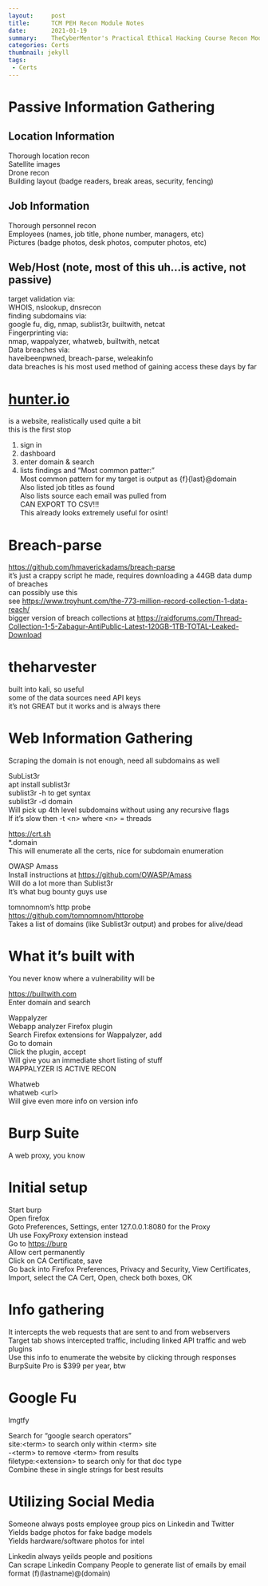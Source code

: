 ```yaml
---
layout:     post
title:      TCM PEH Recon Module Notes
date:       2021-01-19
summary:    TheCyberMentor's Practical Ethical Hacking Course Recon Module Notes
categories: Certs
thumbnail: jekyll
tags:
 - Certs
---
```


<h1 class="code-line" data-line-start=0 data-line-end=1 ><a id="Passive_Information_Gathering_0"></a>Passive Information Gathering</h1>
<h2 class="code-line" data-line-start=1 data-line-end=2 ><a id="Location_Information_1"></a>Location Information</h2>
<p class="has-line-data" data-line-start="2" data-line-end="6">Thorough location recon<br>
Satellite images<br>
Drone recon<br>
Building layout (badge readers, break areas, security, fencing)</p>
<h2 class="code-line" data-line-start=6 data-line-end=7 ><a id="Job_Information_6"></a>Job Information</h2>
<p class="has-line-data" data-line-start="7" data-line-end="10">Thorough personnel recon<br>
Employees (names, job title, phone number, managers, etc)<br>
Pictures (badge photos, desk photos, computer photos, etc)</p>
<h2 class="code-line" data-line-start=11 data-line-end=12 ><a id="WebHost_note_most_of_this_uhis_active_not_passive_11"></a>Web/Host (note, most of this uh…is active, not passive)</h2>
<p class="has-line-data" data-line-start="12" data-line-end="21">target validation via:<br>
WHOIS, nslookup, dnsrecon<br>
finding subdomains via:<br>
google fu, dig, nmap, sublist3r, builtwith, netcat<br>
Fingerprinting via:<br>
nmap, wappalyzer, whatweb, builtwith, netcat<br>
Data breaches via:<br>
haveibeenpwned, breach-parse, weleakinfo<br>
data breaches is his most used method of gaining access these days by far</p>


<h1 class="code-line" data-line-start=0 data-line-end=1 ><a id="hunterio_0"></a><a href="http://hunter.io">hunter.io</a></h1>
<p class="has-line-data" data-line-start="1" data-line-end="3">is a website, realistically used quite a bit<br>
this is the first stop</p>
<ol>
<li class="has-line-data" data-line-start="3" data-line-end="4">sign in</li>
<li class="has-line-data" data-line-start="4" data-line-end="5">dashboard</li>
<li class="has-line-data" data-line-start="5" data-line-end="6">enter domain &amp; search</li>
<li class="has-line-data" data-line-start="6" data-line-end="12">lists findings and “Most common patter:”<br>
Most common pattern for my target is output as {f}{last}@domain<br>
Also listed job titles as found<br>
Also lists source each email was pulled from<br>
CAN EXPORT TO CSV!!!<br>
This already looks extremely useful for osint!</li>
</ol>


<h1 class="code-line" data-line-start=0 data-line-end=1 ><a id="Breachparse_0"></a>Breach-parse</h1>
<p class="has-line-data" data-line-start="1" data-line-end="6"><a href="https://github.com/hmaverickadams/breach-parse">https://github.com/hmaverickadams/breach-parse</a><br>
it’s just a crappy script he made, requires downloading a 44GB data dump of breaches<br>
can possibly use this<br>
see <a href="https://www.troyhunt.com/the-773-million-record-collection-1-data-reach/">https://www.troyhunt.com/the-773-million-record-collection-1-data-reach/</a><br>
bigger version of breach collections at <a href="https://raidforums.com/Thread-Collection-1-5-Zabagur-AntiPublic-Latest-120GB-1TB-TOTAL-Leaked-Download">https://raidforums.com/Thread-Collection-1-5-Zabagur-AntiPublic-Latest-120GB-1TB-TOTAL-Leaked-Download</a></p>


<h1 class="code-line" data-line-start=0 data-line-end=1 ><a id="theharvester_0"></a>theharvester</h1>
<p class="has-line-data" data-line-start="1" data-line-end="4">built into kali, so useful<br>
some of the data sources need API keys<br>
it’s not GREAT but it works and is always there</p>


<h1 class="code-line" data-line-start=0 data-line-end=1 ><a id="Web_Information_Gathering_0"></a>Web Information Gathering</h1>
<p class="has-line-data" data-line-start="1" data-line-end="2">Scraping the domain is not enough, need all subdomains as well</p>
<p class="has-line-data" data-line-start="3" data-line-end="9">SubList3r<br>
apt install sublist3r<br>
sublist3r -h to get syntax<br>
sublist3r -d domain<br>
Will pick up 4th level subdomains without using any recursive flags<br>
If it’s slow then -t &lt;n&gt; where &lt;n&gt; = threads</p>
<p class="has-line-data" data-line-start="10" data-line-end="13"><a href="https://crt.sh">https://crt.sh</a><br>
*.domain<br>
This will enumerate all the certs, nice for subdomain enumeration</p>
<p class="has-line-data" data-line-start="15" data-line-end="19">OWASP Amass<br>
Install instructions at <a href="https://github.com/OWASP/Amass">https://github.com/OWASP/Amass</a><br>
Will do a lot more than Sublist3r<br>
It’s what bug bounty guys use</p>
<p class="has-line-data" data-line-start="20" data-line-end="23">tomnomnom’s http probe<br>
<a href="https://github.com/tomnomnom/httprobe">https://github.com/tomnomnom/httprobe</a><br>
Takes a list of domains (like Sublist3r output) and probes for alive/dead</p>


<h1 class="code-line" data-line-start=0 data-line-end=1 ><a id="What_its_built_with_0"></a>What it’s built with</h1>
<p class="has-line-data" data-line-start="1" data-line-end="2">You never know where a vulnerability will be</p>
<p class="has-line-data" data-line-start="3" data-line-end="5"><a href="https://builtwith.com">https://builtwith.com</a><br>
Enter domain and search</p>
<p class="has-line-data" data-line-start="6" data-line-end="13">Wappalyzer<br>
Webapp analyzer Firefox plugin<br>
Search Firefox extensions for Wappalyzer, add<br>
Go to domain<br>
Click the plugin, accept<br>
Will give you an immediate short listing of stuff<br>
WAPPALYZER IS ACTIVE RECON</p>
<p class="has-line-data" data-line-start="14" data-line-end="17">Whatweb<br>
whatweb &lt;url&gt;<br>
Will give even more info on version info</p>


<h1 class="code-line" data-line-start=0 data-line-end=1 ><a id="Burp_Suite_0"></a>Burp Suite</h1>
<p class="has-line-data" data-line-start="1" data-line-end="2">A web proxy, you know</p>
<h1 class="code-line" data-line-start=4 data-line-end=5 ><a id="Initial_setup_4"></a>Initial setup</h1>
<p class="has-line-data" data-line-start="5" data-line-end="13">Start burp<br>
Open firefox<br>
Goto Preferences, Settings, enter 127.0.0.1:8080 for the Proxy<br>
Uh use FoxyProxy extension instead<br>
Go to <a href="https://burp">https://burp</a><br>
Allow cert permanently<br>
Click on CA Certificate, save<br>
Go back into Firefox Preferences, Privacy and Security, View Certificates, Import, select the CA Cert, Open, check both boxes, OK</p>
<h1 class="code-line" data-line-start=15 data-line-end=16 ><a id="Info_gathering_15"></a>Info gathering</h1>
<p class="has-line-data" data-line-start="16" data-line-end="20">It intercepts the web requests that are sent to and from webservers<br>
Target tab shows intercepted traffic, including linked API traffic and web plugins<br>
Use this info to enumerate the website by clicking through responses<br>
BurpSuite Pro is $399 per year, btw</p>


<h1 class="code-line" data-line-start=0 data-line-end=1 ><a id="Google_Fu_0"></a>Google Fu</h1>
<p class="has-line-data" data-line-start="1" data-line-end="2">lmgtfy</p>
<p class="has-line-data" data-line-start="3" data-line-end="8">Search for “google search operators”<br>
site:&lt;term&gt; to search only within &lt;term&gt; site<br>
-&lt;term&gt; to remove &lt;term&gt; from results<br>
filetype:&lt;extension&gt; to search only for that doc type<br>
Combine these in single strings for best results</p>


<h1 class="code-line" data-line-start=0 data-line-end=1 ><a id="Utilizing_Social_Media_0"></a>Utilizing Social Media</h1>
<p class="has-line-data" data-line-start="2" data-line-end="5">Someone always posts employee group pics on Linkedin and Twitter<br>
Yields badge photos for fake badge models<br>
Yields hardware/software photos for intel</p>
<p class="has-line-data" data-line-start="6" data-line-end="8">Linkedin always yeilds people and positions<br>
Can scrape Linkedin Company People to generate list of emails by email format (f)(lastname)@(domain)</p>
